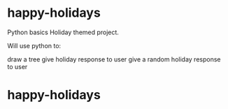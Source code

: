 # happy-holidays
Python basics Holiday themed project. 

Will use python to:

draw a tree
give holiday response to user
give a random holiday response to user
# happy-holidays
